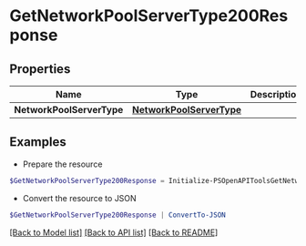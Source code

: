 # GetNetworkPoolServerType200Response
## Properties

Name | Type | Description | Notes
------------ | ------------- | ------------- | -------------
**NetworkPoolServerType** | [**NetworkPoolServerType**](NetworkPoolServerType.md) |  | [optional] 

## Examples

- Prepare the resource
```powershell
$GetNetworkPoolServerType200Response = Initialize-PSOpenAPIToolsGetNetworkPoolServerType200Response  -NetworkPoolServerType null
```

- Convert the resource to JSON
```powershell
$GetNetworkPoolServerType200Response | ConvertTo-JSON
```

[[Back to Model list]](../README.md#documentation-for-models) [[Back to API list]](../README.md#documentation-for-api-endpoints) [[Back to README]](../README.md)

